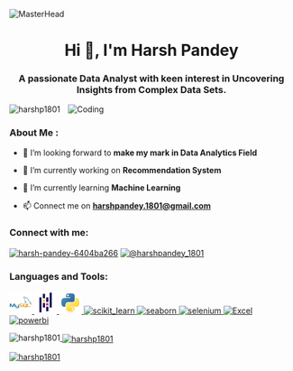 ![MasterHead](https://media.licdn.com/dms/image/C4D12AQESj72-s5gEKg/article-cover_image-shrink_600_2000/0/1626753867110?e=2147483647&v=beta&t=Kf7YAuwZtyCGYLNch-Mgc5eOC-7h7uL_dnBAIgsAFRQ)
<h1 align="center">Hi 👋, I'm Harsh Pandey</h1>
<h3 align="center">A passionate Data Analyst with keen interest in Uncovering Insights from Complex Data Sets.</h3>
<img align = "right" alt = "Coding" width = "400" src = "https://blog.imarticus.org/wp-content/uploads/2021/03/hhws.gif">
<p align="left"> <img src="https://komarev.com/ghpvc/?username=harshp1801&label=Profile%20views&color=0e75b6&style=flat" alt="harshp1801" /> </p>

### About Me :

- 👀 I’m looking forward to **make my mark in Data Analytics Field**

- 🔭 I’m currently working on **Recommendation System**

- 🌱 I’m currently learning **Machine Learning**

- 📫 Connect me on **harshpandey.1801@gmail.com**

<h3 align="left">Connect with me:</h3>
<p align="left">
<a href="https://linkedin.com/in/harsh-pandey-6404ba266" target="blank"><img align="center" src="https://raw.githubusercontent.com/rahuldkjain/github-profile-readme-generator/master/src/images/icons/Social/linked-in-alt.svg" alt="harsh-pandey-6404ba266" height="30" width="40" /></a>
<a href="https://www.hackerrank.com/harshpandey_1801" target="blank"><img align="center" src="https://raw.githubusercontent.com/rahuldkjain/github-profile-readme-generator/master/src/images/icons/Social/hackerrank.svg" alt="@harshpandey_1801" height="30" width="40" /></a>
</p>

<h3 align="left">Languages and Tools:</h3>
<p align="left"> <a href="https://www.mysql.com/" target="_blank" rel="noreferrer"> <img src="https://raw.githubusercontent.com/devicons/devicon/master/icons/mysql/mysql-original-wordmark.svg" alt="mysql" width="40" height="40"/> </a> <a href="https://pandas.pydata.org/" target="_blank" rel="noreferrer"> <img src="https://raw.githubusercontent.com/devicons/devicon/2ae2a900d2f041da66e950e4d48052658d850630/icons/pandas/pandas-original.svg" alt="pandas" width="40" height="40"/> </a> <a href="https://www.python.org" target="_blank" rel="noreferrer"> <img src="https://raw.githubusercontent.com/devicons/devicon/master/icons/python/python-original.svg" alt="python" width="40" height="40"/> </a> <a href="https://scikit-learn.org/" target="_blank" rel="noreferrer"> <img src="https://upload.wikimedia.org/wikipedia/commons/0/05/Scikit_learn_logo_small.svg" alt="scikit_learn" width="40" height="40"/> </a> <a href="https://seaborn.pydata.org/" target="_blank" rel="noreferrer"> <img src="https://seaborn.pydata.org/_images/logo-mark-lightbg.svg" alt="seaborn" width="40" height="40"/> </a> <a href="https://www.selenium.dev" target="_blank" rel="noreferrer"> <img src="https://raw.githubusercontent.com/detain/svg-logos/780f25886640cef088af994181646db2f6b1a3f8/svg/selenium-logo.svg" alt="selenium" width="40" height="40"/> </a>
<a href="https://www.microsoft.com/en-us/microsoft-365/excel" target="_blank" rel="noreferrer"> <img src="https://upload.wikimedia.org/wikipedia/commons/thumb/3/34/Microsoft_Office_Excel_%282019%E2%80%93present%29.svg/2203px-Microsoft_Office_Excel_%282019%E2%80%93present%29.svg.png" alt="Excel" width="40" height="40"/> </a> <a href="https://powerbi.microsoft.com/en-au/" target="_blank" rel="noreferrer"> <img src="https://upload.wikimedia.org/wikipedia/commons/thumb/c/cf/New_Power_BI_Logo.svg/630px-New_Power_BI_Logo.svg.png" alt="powerbi" width="40" height="40"/>
</p>

<p><img align="left" src="https://github-readme-stats.vercel.app/api/top-langs?username=harshp1801&show_icons=true&locale=en&layout=compact" alt="harshp1801" /></p>

<p>&nbsp;<img align="center" src="https://github-readme-stats.vercel.app/api?username=harshp1801&show_icons=true&locale=en" alt="harshp1801" /></p>

<p><img align="center" src="https://github-readme-streak-stats.herokuapp.com/?user=harshp1801&" alt="harshp1801" /></p>
